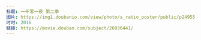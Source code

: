 ```yaml
---
标题: 一千零一夜 第二季
图片: https://img1.doubanio.com/view/photo/s_ratio_poster/public/p2495582210.jpg
时时: 2016
链接: https://movie.douban.com/subject/26936441/
---
```

